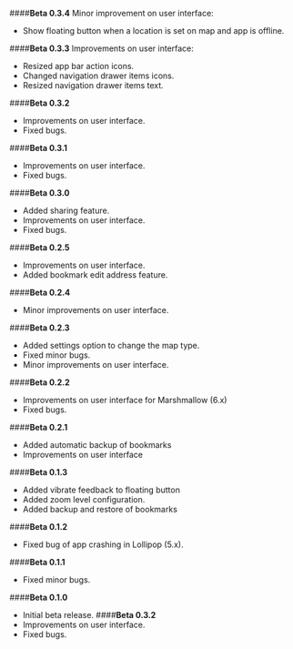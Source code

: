 ####**Beta 0.3.4**
Minor improvement on user interface:
- Show floating button when a location is set on map and app is offline. 

####**Beta 0.3.3**
Improvements on user interface:
- Resized app bar action icons.
- Changed navigation drawer items icons.
- Resized navigation drawer items text.

####**Beta 0.3.2**
- Improvements on user interface.
- Fixed bugs.

####**Beta 0.3.1**
- Improvements on user interface.
- Fixed bugs.

####**Beta 0.3.0**
- Added sharing feature.
- Improvements on user interface.
- Fixed bugs.

####**Beta 0.2.5**
- Improvements on user interface.
- Added bookmark edit address feature.

####**Beta 0.2.4**
- Minor improvements on user interface.

####**Beta 0.2.3**
- Added settings option to change the map type.
- Fixed minor bugs.
- Minor improvements on user interface.

####**Beta 0.2.2**
- Improvements on user interface for Marshmallow (6.x)
- Fixed bugs.

####**Beta 0.2.1**
- Added automatic backup of bookmarks
- Improvements on user interface

####**Beta 0.1.3**
- Added vibrate feedback to floating button
- Added zoom level configuration.
- Added backup and restore of bookmarks

####**Beta 0.1.2**
- Fixed bug of app crashing in Lollipop (5.x).

####**Beta 0.1.1**
- Fixed minor bugs.

####**Beta 0.1.0**
- Initial beta release.
####**Beta 0.3.2**
- Improvements on user interface.
- Fixed bugs.


